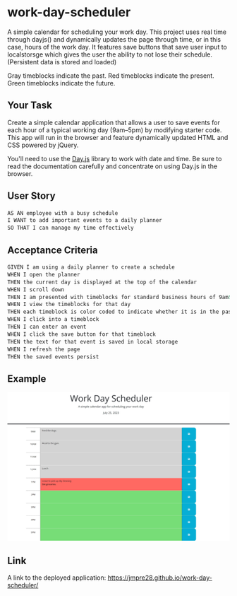 # work-day-scheduler
A simple calendar for scheduling your work day. This project uses real time through dayjs() and dynamically updates the page through time, or in this case, hours of the work day. It features save buttons that save user input to localstorsge which gives the user the ability to not lose their schedule. (Persistent data is stored and loaded)

Gray timeblocks indicate the past.
Red timeblocks indicate the present.
Green timeblocks indicate the future.

## Your Task

Create a simple calendar application that allows a user to save events for each hour of a typical working day (9am&ndash;5pm) by modifying starter code. This app will run in the browser and feature dynamically updated HTML and CSS powered by jQuery.

You'll need to use the [Day.js](https://day.js.org/en/) library to work with date and time. Be sure to read the documentation carefully and concentrate on using Day.js in the browser.

## User Story

```md
AS AN employee with a busy schedule
I WANT to add important events to a daily planner
SO THAT I can manage my time effectively
```

## Acceptance Criteria

```md
GIVEN I am using a daily planner to create a schedule
WHEN I open the planner
THEN the current day is displayed at the top of the calendar
WHEN I scroll down
THEN I am presented with timeblocks for standard business hours of 9am&ndash;5pm
WHEN I view the timeblocks for that day
THEN each timeblock is color coded to indicate whether it is in the past, present, or future
WHEN I click into a timeblock
THEN I can enter an event
WHEN I click the save button for that timeblock
THEN the text for that event is saved in local storage
WHEN I refresh the page
THEN the saved events persist
```

## Example

<img src="./assets/images/work-day-scheduler-Complete.jpg" alt="Screenshot of final product workday scheduler.">

## Link
A link to the deployed application: https://jmpre28.github.io/work-day-scheduler/
